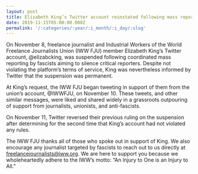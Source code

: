 ```yaml
---
layout: post
title: Elizabeth King’s Twitter account reinstated following mass reporting by fascists
date: 2019-11-15T05:00:00.000Z
permalink: '/:categories/:year/:i_month/:i_day/:slug'
---
```

On November 8, freelance journalist and Industrial Workers of the World Freelance Journalists Union (IWW FJU) member Elizabeth King’s Twitter account, @elizabcking,
was suspended following coordinated mass reporting by fascists aiming to silence critical reporters. Despite not violating the platform’s terms of service, King was nevertheless informed by Twitter that the suspension was permanent.

At King’s request, the IWW FJU began tweeting in support of them from the union’s account, @IWWFJU, on November 10. These tweets, and other similar messages, were liked and shared widely in a grassroots outpouring of support from journalists, unionists, and anti-fascists.

On November 11, Twitter reversed their previous ruling on the suspension after determining for the second time that King’s account had not violated any rules.

The IWW FJU thanks all of those who spoke out in support of King. We also encourage any journalist targeted by fascists to reach out to us directly at [freelancejournalists@iww.org](mailto:freelancejournalists@iww.org). We are here to support you because we wholeheartedly adhere to the IWW’s motto: “An Injury to One is an Injury to All.”
